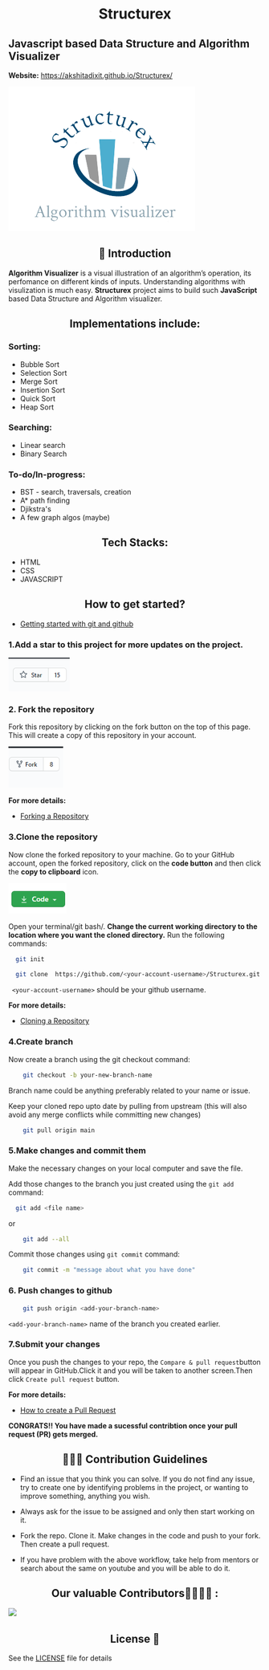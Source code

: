 <h1 align=center> Structurex </h1>

## Javascript based Data Structure and Algorithm Visualizer
**Website:**
https://akshitadixit.github.io/Structurex/


![img](src/assets/logo.png)

<h2 align=center> 📑 Introduction</h2>

**Algorithm Visualizer**  is a  visual illustration of an algorithm’s operation, its perfomance on different kinds of inputs.
Understanding algorithms with visulization is much easy.
**Structurex** project aims to build such **JavaScript** based Data Structure and Algorithm visualizer.

<h2 align="center"> Implementations include:</h2>
<h3>Sorting:</h3>

* Bubble Sort
* Selection Sort
* Merge Sort
* Insertion Sort
* Quick Sort
* Heap Sort

<h3>Searching:</h3>

* Linear search
* Binary Search

<h3> To-do/In-progress:</h3>

* BST - search, traversals, creation
* A* path finding
* Djikstra's
* A few graph algos (maybe)

<h2 align=center>Tech Stacks:</h2>

- HTML
- CSS
- JAVASCRIPT

<h2 align=center>  How to get started? </h2> 
 
  - [Getting started with git and github](https://guides.github.com/introduction/git-handbook/)
<h3>1.Add a star to this project for more updates on the project.</h3>

![img](src/assets/star.png)
<h3>2. Fork the repository </h3>
Fork this repository by clicking on the fork button on the top of this page. This will create a copy of this repository in your account.

![img](src/assets/fork.png)

**For more details:**

 - [Forking a Repository](https://help.github.com/en/github/getting-started-with-github/fork-a-repo)

<h3>3.Clone the repository </h3>

Now clone the forked repository to your machine. Go to your GitHub account, open the forked repository, click on the **code button** and then click the **copy to clipboard** icon.

![img](src/assets/clone.png)

Open your terminal/git bash/. 
**Change the current working directory to the location where you want the cloned directory.**
Run the following commands:


```bash
  git init
```
```bash
  git clone  https://github.com/<your-account-username>/Structurex.git
```

` <your-account-username>` should be your github username.

**For more details:**

- [Cloning a Repository](https://help.github.com/en/desktop/contributing-to-projects/creating-a-pull-request)

<h3>4.Create branch </h3>

Now create a branch using the git checkout command:

```bash
    git checkout -b your-new-branch-name
```
Branch name could be anything preferably related to your name or issue.

Keep your cloned repo upto date by pulling from upstream (this will also avoid any merge conflicts while committing new changes)

```bash
    git pull origin main
```

<h3>5.Make changes and commit them</h3>
  Make the necessary changes on your local computer and save the file.

  Add those changes to the branch you just created using the `git add` command:

  ```bash
    git add <file name>
```
or
```bash
    git add --all
```


Commit those changes using `git commit` command:
```bash
    git commit -m "message about what you have done"
```
<h3>6. Push changes to github</h3>

```bash
    git push origin <add-your-branch-name>
```
`<add-your-branch-name>`  name of the branch you created earlier.

<h3>7.Submit your changes</h3>

Once you push the changes to your repo, the `Compare & pull request`button will appear in GitHub.Click it and you will be taken to another screen.Then click `Create pull request` button.

**For more details:**
- [How to create a Pull Request](https://opensource.com/article/19/7/create-pull-request-github)

**CONGRATS!! You have made a sucessful contribtion once your pull request (PR)  gets merged.**
<h2 align=center>👨🏻‍💻 Contribution Guidelines</h2>

- Find an issue that you think you can solve.
If you do not find any issue, try to create one by identifying problems in the project, or wanting to improve something, anything you wish.
- Always ask for the issue to be assigned and only then start working on it.
- Fork the repo. Clone it. Make changes in the code and push to your fork. Then create a pull request. 

- If you have problem with the above workflow, take help from mentors or search about the same on youtube and you will be able to do it.

<h2 align=center> Our valuable Contributors👩‍💻👨‍💻 :</h2>
<a href="https://github.com/akshitadixit/StructureX/graphs/contributors">
  <img src="https://contributors-img.web.app/image?repo=akshitadixit/StructureX" />
</a>


<h2 align=center>License 📄</h2>

 See the [LICENSE](./LICENSE) file for details
